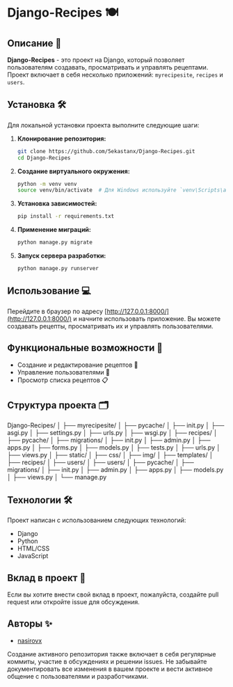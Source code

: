 # Django-Recipes 🍽️

## Описание 📖
**Django-Recipes** - это проект на Django, который позволяет пользователям создавать, просматривать и управлять рецептами. Проект включает в себя несколько приложений: `myrecipesite`, `recipes` и `users`.

## Установка 🛠️
Для локальной установки проекта выполните следующие шаги:
 
1. **Клонирование репозитория:**
    ```bash
    git clone https://github.com/5ekastanx/Django-Recipes.git
    cd Django-Recipes
    ```

2. **Создание виртуального окружения:**
    ```bash
    python -m venv venv
    source venv/bin/activate  # Для Windows используйте `venv\Scripts\activate`
    ```

3. **Установка зависимостей:**
    ```bash
    pip install -r requirements.txt
    ```

4. **Применение миграций:**
    ```bash
    python manage.py migrate
    ```

5. **Запуск сервера разработки:**
    ```bash
    python manage.py runserver
    ```

## Использование 💻
Перейдите в браузер по адресу [http://127.0.0.1:8000/](http://127.0.0.1:8000/) и начните использовать приложение. Вы можете создавать рецепты, просматривать их и управлять пользователями.

## Функциональные возможности 🚀
- Создание и редактирование рецептов 📝
- Управление пользователями 👤
- Просмотр списка рецептов 📋

## Структура проекта 🗂️
Django-Recipes/
│
├── myrecipesite/
│ ├── pycache/
│ ├── init.py
│ ├── asgi.py
│ ├── settings.py
│ ├── urls.py
│ ├── wsgi.py
│
├── recipes/
│ ├── pycache/
│ ├── migrations/
│ ├── init.py
│ ├── admin.py
│ ├── apps.py
│ ├── forms.py
│ ├── models.py
│ ├── tests.py
│ ├── urls.py
│ ├── views.py
│
├── static/
│ ├── css/
│ ├── img/
│ ├── templates/
│ ├── recipes/
│ ├── users/
│
├── users/
│ ├── pycache/
│ ├── migrations/
│ ├── init.py
│ ├── admin.py
│ ├── apps.py
│ ├── models.py
│ ├── views.py
│
└── manage.py



## Технологии 🛠️
Проект написан с использованием следующих технологий:
- Django
- Python
- HTML/CSS
- JavaScript

## Вклад в проект 🤝
Если вы хотите внести свой вклад в проект, пожалуйста, создайте pull request или откройте issue для обсуждения.

## Авторы ✨
- [nasirovx](https://github.com/5ekastanx)


Создание активного репозитория также включает в себя регулярные коммиты, участие в обсуждениях и решении issues. Не забывайте документировать все изменения в вашем проекте и вести активное общение с пользователями и разработчиками.
